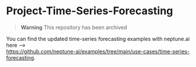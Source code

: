 # Project-Time-Series-Forecasting

> **Warning** This repository has been archived


You can find the updated time-series forecasting examples with neptune.ai here -->   
https://github.com/neptune-ai/examples/tree/main/use-cases/time-series-forecasting.
